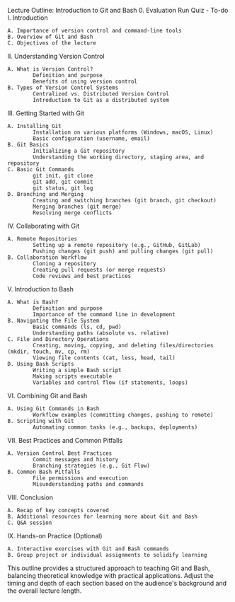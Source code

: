 Lecture Outline: Introduction to Git and Bash
0. Evaluation
Run Quiz - To-do
I. Introduction

    A. Importance of version control and command-line tools
    B. Overview of Git and Bash
    C. Objectives of the lecture

II. Understanding Version Control

    A. What is Version Control?
            Definition and purpose
            Benefits of using version control
    B. Types of Version Control Systems
            Centralized vs. Distributed Version Control
            Introduction to Git as a distributed system

III. Getting Started with Git

    A. Installing Git
            Installation on various platforms (Windows, macOS, Linux)
            Basic configuration (username, email)
    B. Git Basics
            Initializing a Git repository
            Understanding the working directory, staging area, and repository
    C. Basic Git Commands
            git init, git clone
            git add, git commit
            git status, git log
    D. Branching and Merging
            Creating and switching branches (git branch, git checkout)
            Merging branches (git merge)
            Resolving merge conflicts

IV. Collaborating with Git

    A. Remote Repositories
            Setting up a remote repository (e.g., GitHub, GitLab)
            Pushing changes (git push) and pulling changes (git pull)
    B. Collaboration Workflow
            Cloning a repository
            Creating pull requests (or merge requests)
            Code reviews and best practices

V. Introduction to Bash

    A. What is Bash?
            Definition and purpose
            Importance of the command line in development
    B. Navigating the File System
            Basic commands (ls, cd, pwd)
            Understanding paths (absolute vs. relative)
    C. File and Directory Operations
            Creating, moving, copying, and deleting files/directories (mkdir, touch, mv, cp, rm)
            Viewing file contents (cat, less, head, tail)
    D. Using Bash Scripts
            Writing a simple Bash script
            Making scripts executable
            Variables and control flow (if statements, loops)

VI. Combining Git and Bash

    A. Using Git Commands in Bash
            Workflow examples (committing changes, pushing to remote)
    B. Scripting with Git
            Automating common tasks (e.g., backups, deployments)

VII. Best Practices and Common Pitfalls

    A. Version Control Best Practices
            Commit messages and history
            Branching strategies (e.g., Git Flow)
    B. Common Bash Pitfalls
            File permissions and execution
            Misunderstanding paths and commands

VIII. Conclusion

    A. Recap of key concepts covered
    B. Additional resources for learning more about Git and Bash
    C. Q&A session

IX. Hands-on Practice (Optional)

    A. Interactive exercises with Git and Bash commands
    B. Group project or individual assignments to solidify learning

This outline provides a structured approach to teaching Git and Bash, balancing theoretical knowledge with practical applications. Adjust the timing and depth of each section based on the audience's background and the overall lecture length.
